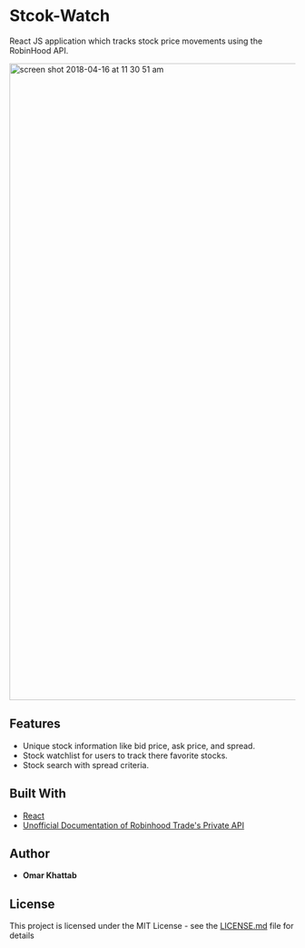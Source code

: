 # Stcok-Watch
React JS application which tracks stock price movements using the
RobinHood API.

<img width="1122" alt="screen shot 2018-04-16 at 11 30 51 am" src="https://user-images.githubusercontent.com/26516889/40126301-dae7a618-58e1-11e8-905b-c4862f726b9a.png">

## Features

* Unique stock information like bid price, ask price, and spread.
* Stock watchlist for users to track there favorite stocks.
* Stock search with spread criteria.

## Built With

* [React](https://reactjs.org/)
* [Unofficial Documentation of Robinhood Trade's Private API](https://github.com/sanko/Robinhood)

## Author

* **Omar Khattab**

## License

This project is licensed under the MIT License - see the [LICENSE.md](LICENSE.md) file for details
